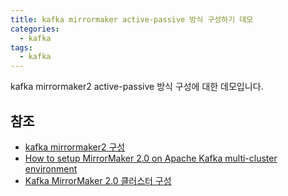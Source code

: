 ```yaml
---
title: kafka mirrormaker active-passive 방식 구성하기 데모  
categories:
  - kafka
tags: 
  - kafka
---
```


kafka mirrormaker2 active-passive 방식 구성에 대한 데모입니다.


## 참조
- [kafka mirrormaker2 구성](https://github.com/blachniet/demo-kafka-mirrormaker-2/blob/master/README.md)
- [How to setup MirrorMaker 2.0 on Apache Kafka multi-cluster environment](https://medium.com/larus-team/how-to-setup-mirrormaker-2-0-on-apache-kafka-multi-cluster-environment-87712d7997a4)
- [Kafka MirrorMaker 2.0 클러스터 구성](https://docs.redhat.com/ko/documentation/red_hat_streams_for_apache_kafka/2.3/html/configuring_amq_streams_on_openshift/assembly-mirrormaker-str)